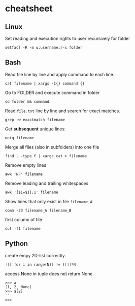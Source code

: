 # cheatsheet


## Linux

Set reading and execution rights to user recursively for folder

```
setfacl -R -m u:username:r-x folder
```

## Bash

Read file line by line and apply command to each line.
```
cat filename | xargs -I{} command {} 
```

Go to FOLDER and execute command in folder

```
cd folder && command
```

Read ```file.txt``` line by line and search for exact matches.

```
grep -w exactmatch filename
```

Get **subsequent** unique lines:

```
uniq filename
```

Merge all files (also in subfolders) into one file

```
find . -type f | xargs cat > filename
```

Remove empty lines

```
awk 'NF' filename
```

Remove leading and trailing whitespaces

```
awk '{$1=$1};1' filename
```

Show lines that only exist in file `filename_A`:

```
comm -23 filename_A filename_B
```

first column of file

```
cut -f1 filename
```

## Python

create empy 2D-list correctly.

```
[[] for i in range(N)] != [[]]*N
```

access None in tuple does not return None

```
>>> a
(1, 2, None)
>>> a[2]
``
>>>
